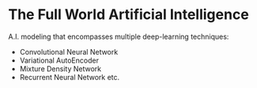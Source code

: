 # The Full World Artificial Intelligence

A.I. modeling that encompasses multiple deep-learning techniques:
* Convolutional Neural Network
* Variational AutoEncoder
* Mixture Density Network
* Recurrent Neural Network
etc.

[//]: # (Image References)

[image1]: ./full-world-ai/The-Full-World-Model.png "The Full World Model"
